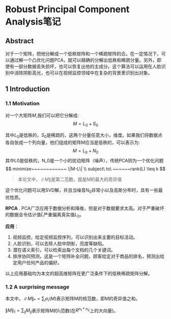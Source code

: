 # Robust Principal Component Analysis笔记

## Abstract

对于一个矩阵，把他分解成一个低秩矩阵和一个稀疏矩阵的合。在一定情况下，可以通过解一个凸优化问题PCA，就可以精确的分解出低秩和稀疏分量。另外，即使有一部分数据丢失损坏，也可以恢复出他的主成分。这个算法可以运用在人脸识别中消除阴影高光，也可以在视频监控领域中在复杂的背景里识别出对象。

## 1 Introduction

### 1.1 Motivation

对一个大矩阵$M$,我们可以把它分解成:
$$
M=L_0+S_0
$$

其中$L_0$是低秩的，$S_0$是稀疏的，这两个分量任意大小，维度。如果我们将数据点各自张成一个列向量，他们组成的矩阵M应当是低秩的，可以表示为:
$$
M=L_0+N_0
$$
其中L0是低秩的，N_0是一个小的扰动矩阵（噪声），传统PCA则为一个优化问题
$$
minimize~~~~~~~~~~~~ \|M-L\| \\
subject\ to\ ~~~~~~rank(L) \leq k
$$

> 本论文中，$\|M\|$是第二范数，就是$M$的最大的奇异值

这个优化问题可以用SVD解，并且当噪音$N_0$非常小以及高斯分布时，具有一些最优性质。

**RPCA** . PCA广泛应用于数据分析和降维，但是对于数据要求太高。对于严重破坏的数据会令估计值$\hat{L}$严重偏离真实值$L_0$。

**应用**：

1. 视频监控，给定视频监控序列，可以识别出来主要的目标活动。
2. 人脸识别，可以去除人脸中阴影，亮度等缺陷。
3. 潜在语义索引，可以检索出每个文档的几个关键词。
4. 排序协同预测，这是一个矩阵补全问题，顾客给定对于商品的排名，预测出给定用户任何产品的偏好。

以上应用基础均为本文的超高维矩阵在更广泛条件下的低秩稀疏矩阵分解。



### 1.2 A surprising message

本文中，$\|M\|_*=\sum_i{\sigma_i(M)}$表示矩阵M的核范数，即M的奇异值之和。

$\|M\|_1=\sum_{ij}{M_{ij}}$表示矩阵M的$l_1$范数(在$R^{n_1*n_2}$上的大向量)。

